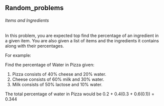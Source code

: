 ## Random_problems
###### Items and Ingredients

In this problem, you are expected top find the percentage of an ingredient in a given item. You are also given
a list of items and the ingredients it contains along with their percentages. 

For example:

Find the percentage of Water in Pizza given:
1. Pizza consists of 40% cheese and 20% water.
2. Cheese consists of 60% milk and 30% water.
3. Milk consists of 50% lactose and 10% water.

The total percentage of water in Pizza would be 0.2 + 0.4(0.3 + 0.6(0.1)) = 0.344